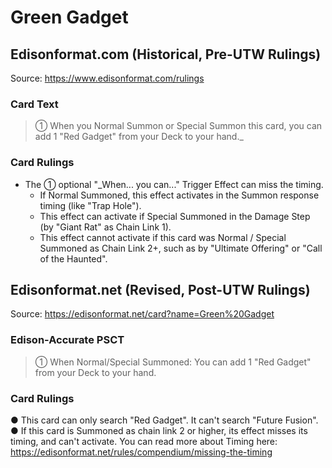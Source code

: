 # Green Gadget

## Edisonformat.com (Historical, Pre-UTW Rulings)

Source: https://www.edisonformat.com/rulings

### Card Text

> ① When you Normal Summon or Special Summon this card, you can add 1 "Red Gadget" from your Deck to your hand._

### Card Rulings

*   The ① optional "_When... you can..." Trigger Effect can miss the timing.
    *   If Normal Summoned, this effect activates in the Summon response timing (like "Trap Hole").
    *   This effect can activate if Special Summoned in the Damage Step (by "Giant Rat" as Chain Link 1).
    *   This effect cannot activate if this card was Normal / Special Summoned as Chain Link 2+, such as by "Ultimate Offering" or "Call of the Haunted".

## Edisonformat.net (Revised, Post-UTW Rulings)

Source: https://edisonformat.net/card?name=Green%20Gadget

### Edison-Accurate PSCT

> ① When Normal/Special Summoned: You can add 1 "Red Gadget" from your Deck to your hand.

### Card Rulings

● This card can only search "Red Gadget". It can't search "Future Fusion".
● If this card is Summoned as chain link 2 or higher, its effect misses its timing, and can't activate.
You can read more about Timing here:
https://edisonformat.net/rules/compendium/missing-the-timing
            